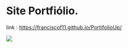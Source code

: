 # Site Portfiólio.
link : https://franciscof11.github.io/PortifolioUp/

<img src="https://i.imgur.com/LZOQq5R.png">
